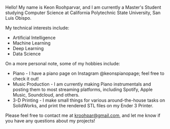 Hello! My name is Keon Roohparvar, and I am currently a Master's Student studying Computer Science at California Polytechnic State University, San Luis Obispo.

My technical interests include:
* Artificial Intelligence
* Machine Learning
* Deep Learning
* Data Science

On a more personal note, some of my hobbies include:
* Piano - I have a piano page on Instagram @keonspianopage; feel free to check it out!
* Music Production - I am currently making Piano instrumentals and posting them to most streaming platforms, including Spotify, Apple Music, Soundcloud, and others.
* 3-D Printing - I make small things for various around-the-house tasks on SolidWorks, and print the rendered STL files on my Ender 3 Printer. 

Please feel free to contact me at kroohpar@gmail.com, and let me know if you have any questions about my projects!
